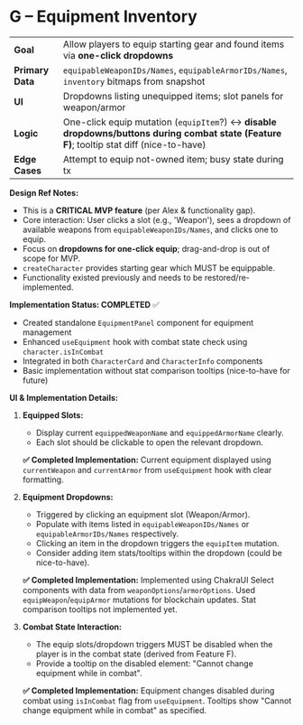 # G – Equipment Inventory

|  |  |
|---|---|
| **Goal** | Allow players to equip starting gear and found items via **one-click dropdowns** |
| **Primary Data** | `equipableWeaponIDs/Names`, `equipableArmorIDs/Names`, `inventory` bitmaps from snapshot |
| **UI** | Dropdowns listing unequipped items; slot panels for weapon/armor |
| **Logic** | One-click equip mutation (`equipItem`?) ↔ **disable dropdowns/buttons during combat state (Feature F)**; tooltip stat diff (nice-to-have) |
| **Edge Cases** | Attempt to equip not-owned item; busy state during tx |

**Design Ref Notes:**
*   This is a **CRITICAL MVP feature** (per Alex & functionality gap).
*   Core interaction: User clicks a slot (e.g., 'Weapon'), sees a dropdown of available weapons from `equipableWeaponIDs/Names`, and clicks one to equip.
*   Focus on **dropdowns for one-click equip**; drag-and-drop is out of scope for MVP.
*   `createCharacter` provides starting gear which MUST be equippable.
*   Functionality existed previously and needs to be restored/re-implemented.

**Implementation Status: COMPLETED** ✅
* Created standalone `EquipmentPanel` component for equipment management
* Enhanced `useEquipment` hook with combat state check using `character.isInCombat`
* Integrated in both `CharacterCard` and `CharacterInfo` components
* Basic implementation without stat comparison tooltips (nice-to-have for future)

**UI & Implementation Details:**

1.  **Equipped Slots:**
    *   Display current `equippedWeaponName` and `equippedArmorName` clearly.
    *   Each slot should be clickable to open the relevant dropdown.
    
    **✅ Completed Implementation:** Current equipment displayed using `currentWeapon` and `currentArmor` from `useEquipment` hook with clear formatting.

2.  **Equipment Dropdowns:**
    *   Triggered by clicking an equipment slot (Weapon/Armor).
    *   Populate with items listed in `equipableWeaponIDs/Names` or `equipableArmorIDs/Names` respectively.
    *   Clicking an item in the dropdown triggers the `equipItem` mutation.
    *   Consider adding item stats/tooltips within the dropdown (could be nice-to-have).
    
    **✅ Completed Implementation:** Implemented using ChakraUI Select components with data from `weaponOptions`/`armorOptions`. Used `equipWeapon`/`equipArmor` mutations for blockchain updates. Stat comparison tooltips not implemented yet.

3.  **Combat State Interaction:**
    *   The equip slots/dropdown triggers MUST be disabled when the player is in the combat state (derived from Feature F).
    *   Provide a tooltip on the disabled element: "Cannot change equipment while in combat". 
    
    **✅ Completed Implementation:** Equipment changes disabled during combat using `isInCombat` flag from `useEquipment`. Tooltips show "Cannot change equipment while in combat" as specified. 